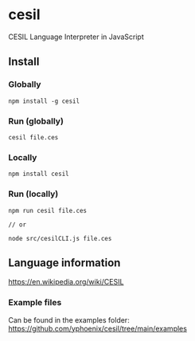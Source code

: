 # cesil
CESIL Language Interpreter in JavaScript

## Install
### Globally
```
npm install -g cesil
```
### Run (globally)
```
cesil file.ces
```

### Locally
```
npm install cesil
```
### Run (locally)
```
npm run cesil file.ces

// or

node src/cesilCLI.js file.ces
```

## Language information

https://en.wikipedia.org/wiki/CESIL

### Example files

Can be found in the examples folder: https://github.com/yphoenix/cesil/tree/main/examples

